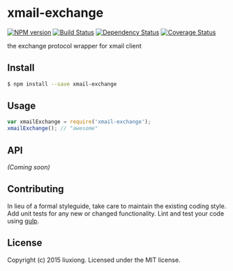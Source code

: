 # xmail-exchange
[![NPM version][npm-image]][npm-url] [![Build Status][travis-image]][travis-url] [![Dependency Status][daviddm-image]][daviddm-url] [![Coverage Status][coveralls-image]][coveralls-url]

the exchange protocol wrapper for xmail client


## Install

```bash
$ npm install --save xmail-exchange
```


## Usage

```javascript
var xmailExchange = require('xmail-exchange');
xmailExchange(); // "awesome"
```

## API

_(Coming soon)_


## Contributing

In lieu of a formal styleguide, take care to maintain the existing coding style. Add unit tests for any new or changed functionality. Lint and test your code using [gulp](http://gulpjs.com/).


## License

Copyright (c) 2015 liuxiong. Licensed under the MIT license.



[npm-url]: https://npmjs.org/package/xmail-exchange
[npm-image]: https://badge.fury.io/js/xmail-exchange.svg
[travis-url]: https://travis-ci.org/liuxiong332/xmail-exchange
[travis-image]: https://travis-ci.org/liuxiong332/xmail-exchange.svg?branch=master
[daviddm-url]: https://david-dm.org/liuxiong332/xmail-exchange
[daviddm-image]: https://david-dm.org/liuxiong332/xmail-exchange.svg?theme=shields.io
[coveralls-url]: https://coveralls.io/r/liuxiong332/xmail-exchange
[coveralls-image]: https://coveralls.io/repos/liuxiong332/xmail-exchange/badge.png
